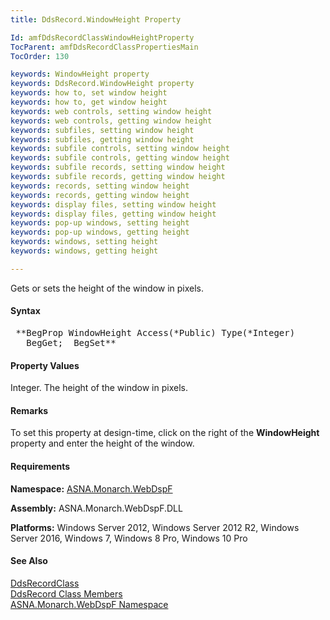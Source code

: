 ```yaml
---
title: DdsRecord.WindowHeight Property

Id: amfDdsRecordClassWindowHeightProperty
TocParent: amfDdsRecordClassPropertiesMain
TocOrder: 130

keywords: WindowHeight property
keywords: DdsRecord.WindowHeight property
keywords: how to, set window height
keywords: how to, get window height
keywords: web controls, setting window height
keywords: web controls, getting window height
keywords: subfiles, setting window height
keywords: subfiles, getting window height
keywords: subfile controls, setting window height
keywords: subfile controls, getting window height
keywords: subfile records, setting window height
keywords: subfile records, getting window height
keywords: records, setting window height
keywords: records, getting window height
keywords: display files, setting window height
keywords: display files, getting window height
keywords: pop-up windows, setting height
keywords: pop-up windows, getting height
keywords: windows, setting height
keywords: windows, getting height

---
```


Gets or sets the height of the window in pixels.

#### Syntax
<pre class="prettyprint"> **BegProp WindowHeight Access(*Public) Type(*Integer)
   BegGet;  BegSet** </pre>

#### Property Values
Integer. The height of the window in pixels.

#### Remarks
To set this property at design-time, click on the right of the **WindowHeight** property and enter the height of the window.

#### Requirements
**Namespace:** [ASNA.Monarch.WebDspF](amfWebDspFNamespace.html)

**Assembly:** ASNA.Monarch.WebDspF.DLL

**Platforms:** Windows Server 2012, Windows Server 2012 R2, Windows Server 2016, Windows 7, Windows 8 Pro, Windows 10 Pro

#### See Also
[ DdsRecordClass](amfDdsRecordClass.html) <br /> [ DdsRecord Class Members](amfDdsRecordClassMembers.html) <br /> [ ASNA.Monarch.WebDspF Namespace](amfWebDspFNamespace.html) 
